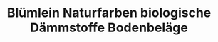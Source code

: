 ---
title: "Blümlein Naturfarben biologische Dämmstoffe Bodenbeläge"
url: /hausen/bluemlein-naturfarben-biologische-daemmstoffe-bodenbelaege/
shop: Eisenwaren
---